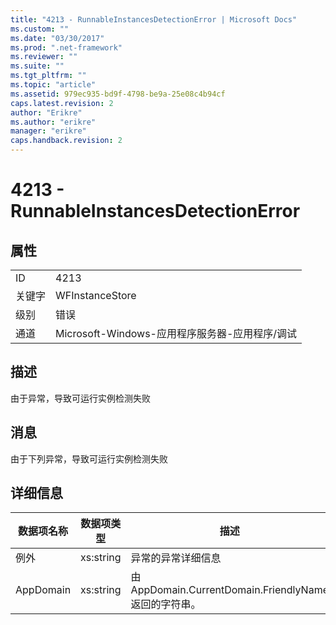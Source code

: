 ```yaml
---
title: "4213 - RunnableInstancesDetectionError | Microsoft Docs"
ms.custom: ""
ms.date: "03/30/2017"
ms.prod: ".net-framework"
ms.reviewer: ""
ms.suite: ""
ms.tgt_pltfrm: ""
ms.topic: "article"
ms.assetid: 979ec935-bd9f-4798-be9a-25e08c4b94cf
caps.latest.revision: 2
author: "Erikre"
ms.author: "erikre"
manager: "erikre"
caps.handback.revision: 2
---
```

# 4213 - RunnableInstancesDetectionError
## 属性  
  
|||  
|-|-|  
|ID|4213|  
|关键字|WFInstanceStore|  
|级别|错误|  
|通道|Microsoft\-Windows\-应用程序服务器\-应用程序\/调试|  
  
## 描述  
 由于异常，导致可运行实例检测失败  
  
## 消息  
 由于下列异常，导致可运行实例检测失败  
  
## 详细信息  
  
|数据项名称|数据项类型|描述|  
|-----------|-----------|--------|  
|例外|xs:string|异常的异常详细信息|  
|AppDomain|xs:string|由 AppDomain.CurrentDomain.FriendlyName 返回的字符串。|